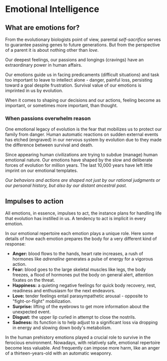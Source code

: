 # Emotional Intelligence

## What are emotions for?

From the evolutionary biologists point of view, parental *self-sacrifice* serves to guarantee passing genes to future generations. But from the perspective of a parent it is about nothing other than *love*.

Our deepest feelings, our passions and longings (cravings) have an extraordinary power in human affairs. 

Our emotions guide us in facing predicaments (difficult situations) and task too important to leave to intellect alone - danger, painful loss, persisting toward a goal despite frustration. Survival value of our emotions is imprinted in us by evolution.

When it comes to shaping our decisions and our actions, feeling become as important, or sometimes more important, than thought.

### When passions overwhelm reason

One emotional legacy of evolution is the fear that mobilizes us to protect our family from danger. Human automatic reactions on sudden external events has etched (engraved) in our nervous system by evolution due to they made the difference between survival and death.

Since appearing human civilizations are trying to subdue (manage) human emotional nature. Our emotions have shaped by the slow and deliberate forces of evolution for million years. The last 10,000 years have left little imprint on our emotional templates. 

*Our behaviors and actions are shaped not just by our rational judgments or our personal history, but also by our distant ancestral past.*

## Impulses to action

All emotions, in essence, impulses to act, the instance plans for handling life that evolution has instilled in us. A tendency to act is implicit in every emotion.

In our emotional repertoire each emotion plays a unique role. Here some details of how each emotion prepares the body for a very different kind of response:

- **Anger:** blood flows to the hands, heart rate increases, a rush of hormones like *adrenaline* generates a pulse of energy for a vigorous action.
- **Fear:** blood goes to the large skeletal muscles like legs, the body freezes, a flood of hormones put the body on general alert, attention fixates on the threat. 
- **Happiness:** a quieting negative feelings for quick body recovery, rest, readiness and enthusiasm for the next endeavors.
- **Love:** tender feelings entail parasympathetic arousal - opposite to "fight-or-flight" mobilization.
- **Surprise:** lifting of the eyebrows to get more information about the unexpected event.
- **Disgust:** the upper lip curled in attempt to close the nostrils.
- **Sadness:** its function is to help adjust to a significant loss via dropping in energy and slowing down body's metabolism.

In the human prehistory emotions played a crucial role to survive in the ferocious environment. Nowadays, with relatively safe, emotional repertoire become less valuable. And frequently can impose more harm, like an anger of a thirteen-years-old with an automatic weaponry.
